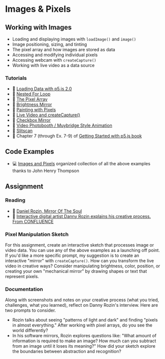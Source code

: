 # Images & Pixels

## Working with Images

- Loading and displaying images with `loadImage()` and `image()`
- Image positioning, sizing, and tinting
- The pixel array and how images are stored as data
- Accessing and modifying individual pixels
- Accessing webcam with `createCapture()`
- Working with live video as a data source

### Tutorials

- 🎥 [Loading Data with p5.js 2.0](https://thecodingtrain.com/tracks/p5js-2.0/p5js-2.0/loading-data)
- 🎥 [Nested For Loop](https://thecodingtrain.com/tracks/code-programming-with-p5-js/code/4-loops/2-nested)
- 🎥 [The Pixel Array](https://thecodingtrain.com/tracks/pixels/more-p5/pixel-array)
- 🎥 [Brightness Mirror](https://thecodingtrain.com/tracks/pixels/pixels/brightness-mirror)
- 🎥 [Painting with Pixels](https://thecodingtrain.com/tracks/pixels/pixels/painting-with-pixels)
- 🎥 [Live Video and createCapture()](https://thecodingtrain.com/tracks/pixels/pixels/createCapture)
- 🎥 [Checkbox Mirror](https://thecodingtrain.com/tracks/pixels/pixels/checkbox-mirror)
- 🎥 [Video Photobooth / Muybridge Style Animation](https://thecodingtrain.com/tracks/pixels/pixels/video-photobooth)
- 🎥 [Slitscan](https://thecodingtrain.com/challenges/164-slitscan)
- 📖 Chapter 7 (through Ex. 7-9) of [Getting Started with p5.js book](https://ebookcentral.proquest.com/lib/nyulibrary-ebooks/detail.action?docID=4333728)

## Code Examples

- 💻 [Images and Pixels](https://editor.p5js.org/jht1493/collections/XKr_AXpaT) organized collection of all the above examples thanks to John Henry Thompson

## Assignment

### Reading

- 📖 [Daniel Rozin, Mirror Of The Soul](https://digicult.it/design/daniel-rozin-mirror-of-the-soul/)
- 🎥 [Interactive digital artist Danny Rozin explains his creative process. From CONFLUENCE](https://youtu.be/Rc76x8NYzhU)

### Pixel Manipulation Sketch

For this assignment, create an interactive sketch that processes image or video data. You can use any of the above examples as a launching off point. If you'd like a more specific prompt, my suggestion is to create an interactive "mirror" with `createCapture()`. How can you transform the live video in creative ways? Consider manipulating brightness, color, position, or creating your own "mechanical mirror" by drawing shapes or text that represent pixels.

### Documentation

Along with screenshots and notes on your creative process (what you tried, challenges, what you learned), reflect on Danny Rozin's interview. Here are two prompts to consider.

- Rozin talks about seeing "patterns of light and dark" and finding "pixels in almost everything." After working with pixel arrays, do you see the world differently?
- In his software mirrors, Rozin explores questions like: "What amount of information is required to make an image? How much can you subtract from an image until it loses its meaning?" How did your sketch explore the boundaries between abstraction and recognition?
